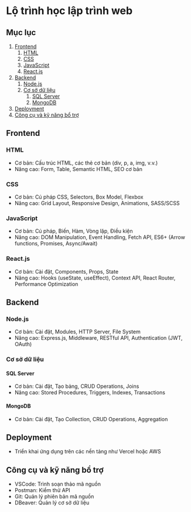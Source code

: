 # Lộ trình học lập trình web

## Mục lục
1. [Frontend](#frontend)
   1. [HTML](#html)
   2. [CSS](#css)
   3. [JavaScript](#javascript)
   4. [React.js](#reactjs) <!-- Đổi từ Next.js thành React.js -->
2. [Backend](#backend)
   1. [Node.js](#nodejs)
   2. [Cơ sở dữ liệu](#cơ-sở-dữ-liệu)
      1. [SQL Server](#sql-server)
      2. [MongoDB](#mongodb)
3. [Deployment](#deployment)
4. [Công cụ và kỹ năng bổ trợ](#công-cụ-và-kỹ-năng-bổ-trợ)

## Frontend
### HTML
- Cơ bản: Cấu trúc HTML, các thẻ cơ bản (div, p, a, img, v.v.)
- Nâng cao: Form, Table, Semantic HTML, SEO cơ bản

### CSS
- Cơ bản: Cú pháp CSS, Selectors, Box Model, Flexbox
- Nâng cao: Grid Layout, Responsive Design, Animations, SASS/SCSS

### JavaScript
- Cơ bản: Cú pháp, Biến, Hàm, Vòng lặp, Điều kiện
- Nâng cao: DOM Manipulation, Event Handling, Fetch API, ES6+ (Arrow functions, Promises, Async/Await)

### React.js <!-- Đổi từ Next.js thành React.js -->
- Cơ bản: Cài đặt, Components, Props, State
- Nâng cao: Hooks (useState, useEffect), Context API, React Router, Performance Optimization

## Backend
### Node.js
- Cơ bản: Cài đặt, Modules, HTTP Server, File System
- Nâng cao: Express.js, Middleware, RESTful API, Authentication (JWT, OAuth)

### Cơ sở dữ liệu
#### SQL Server
- Cơ bản: Cài đặt, Tạo bảng, CRUD Operations, Joins
- Nâng cao: Stored Procedures, Triggers, Indexes, Transactions

#### MongoDB
- Cơ bản: Cài đặt, Tạo Collection, CRUD Operations, Aggregation

## Deployment
- Triển khai ứng dụng trên các nền tảng như Vercel hoặc AWS

## Công cụ và kỹ năng bổ trợ
- VSCode: Trình soạn thảo mã nguồn
- Postman: Kiểm thử API
- Git: Quản lý phiên bản mã nguồn
- DBeaver: Quản lý cơ sở dữ liệu
